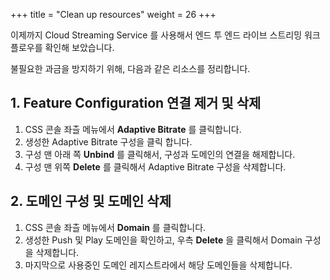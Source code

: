 +++
title = "Clean up resources"
weight = 26
+++

이제까지 Cloud Streaming Service 를 사용해서 엔드 투 엔드 라이브 스트리밍 워크플로우를 확인해 보았습니다.

불필요한 과금을 방지하기 위해, 다음과 같은 리소스를 정리합니다.

## 1. Feature Configuration 연결 제거 및 삭제
1. CSS 콘솔 좌츨 메뉴에서 **Adaptive Bitrate** 를 클릭합니다. 
2. 생성한 Adaptive Bitrate 구성을 클릭 합니다.
3. 구성 맨 아래 쪽 **Unbind** 를 클릭해서, 구성과 도메인의 연결을 해제합니다.
4. 구성 맨 위쪽 **Delete** 를 클릭해서 Adaptive Bitrate 구성을 삭제합니다.

## 2. 도메인 구성 및 도메인 삭제
1. CSS 콘솔 좌츨 메뉴에서 **Domain** 를 클릭합니다. 
2. 생성한 Push 및 Play 도메인을 확인하고, 우측 **Delete** 을 클릭해서 Domain 구성을 삭제합니다.
3. 마지막으로 사용중인 도메인 레지스트라에서 해당 도메인들을 삭제합니다.
